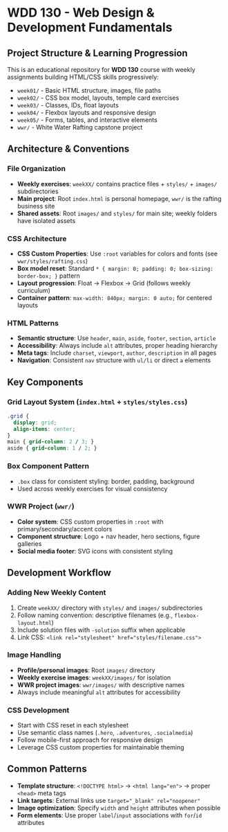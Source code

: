 # WDD 130 - Web Design & Development Fundamentals

## Project Structure & Learning Progression

This is an educational repository for **WDD 130** course with weekly assignments building HTML/CSS skills progressively:

- `week01/` - Basic HTML structure, images, file paths
- `week02/` - CSS box model, layouts, temple card exercises  
- `week03/` - Classes, IDs, float layouts
- `week04/` - Flexbox layouts and responsive design
- `week05/` - Forms, tables, and interactive elements
- `wwr/` - White Water Rafting capstone project

## Architecture & Conventions

### File Organization
- **Weekly exercises**: `weekXX/` contains practice files + `styles/` + `images/` subdirectories
- **Main project**: Root `index.html` is personal homepage, `wwr/` is the rafting business site
- **Shared assets**: Root `images/` and `styles/` for main site; weekly folders have isolated assets

### CSS Architecture
- **CSS Custom Properties**: Use `:root` variables for colors and fonts (see `wwr/styles/rafting.css`)
- **Box model reset**: Standard `* { margin: 0; padding: 0; box-sizing: border-box; }` pattern
- **Layout progression**: Float → Flexbox → Grid (follows weekly curriculum)
- **Container pattern**: `max-width: 840px; margin: 0 auto;` for centered layouts

### HTML Patterns
- **Semantic structure**: Use `header`, `main`, `aside`, `footer`, `section`, `article`
- **Accessibility**: Always include `alt` attributes, proper heading hierarchy
- **Meta tags**: Include `charset`, `viewport`, `author`, `description` in all pages
- **Navigation**: Consistent `nav` structure with `ul/li` or direct `a` elements

## Key Components

### Grid Layout System (`index.html` + `styles/styles.css`)
```css
.grid {
  display: grid;
  align-items: center;
}
main { grid-column: 2 / 3; }
aside { grid-column: 1 / 2; }
```

### Box Component Pattern
- `.box` class for consistent styling: border, padding, background
- Used across weekly exercises for visual consistency

### WWR Project (`wwr/`)
- **Color system**: CSS custom properties in `:root` with primary/secondary/accent colors
- **Component structure**: Logo + nav header, hero sections, figure galleries
- **Social media footer**: SVG icons with consistent styling

## Development Workflow

### Adding New Weekly Content
1. Create `weekXX/` directory with `styles/` and `images/` subdirectories
2. Follow naming convention: descriptive filenames (e.g., `flexbox-layout.html`)
3. Include solution files with `-solution` suffix when applicable
4. Link CSS: `<link rel="stylesheet" href="styles/filename.css">`

### Image Handling
- **Profile/personal images**: Root `images/` directory
- **Weekly exercise images**: `weekXX/images/` for isolation
- **WWR project images**: `wwr/images/` with descriptive names
- Always include meaningful `alt` attributes for accessibility

### CSS Development
- Start with CSS reset in each stylesheet
- Use semantic class names (`.hero`, `.adventures`, `.socialmedia`)
- Follow mobile-first approach for responsive design
- Leverage CSS custom properties for maintainable theming

## Common Patterns

- **Template structure**: `<!DOCTYPE html>` → `<html lang="en">` → proper `<head>` meta tags
- **Link targets**: External links use `target="_blank" rel="noopener"`
- **Image optimization**: Specify `width` and `height` attributes when possible
- **Form elements**: Use proper `label`/`input` associations with `for`/`id` attributes